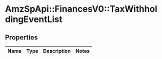 # AmzSpApi::FinancesV0::TaxWithholdingEventList

## Properties
Name | Type | Description | Notes
------------ | ------------- | ------------- | -------------

